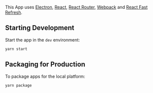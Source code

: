 <p>
  This App uses <a href="https://electron.atom.io/">Electron</a>, <a href="https://facebook.github.io/react/">React</a>, <a href="https://github.com/reactjs/react-router">React Router</a>, <a href="https://webpack.js.org/">Webpack</a> and <a href="https://www.npmjs.com/package/react-refresh">React Fast Refresh</a>.
</p>


## Starting Development

Start the app in the `dev` environment:

```bash
yarn start
```

## Packaging for Production

To package apps for the local platform:

```bash
yarn package
```
